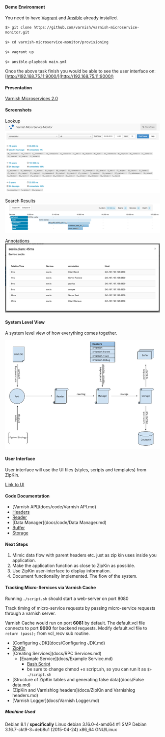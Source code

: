 #### Demo Environment ####

You need to have [Vagrant](https://www.vagrantup.com/) and [Ansible](http://www.ansible.com/) already installed.

```
$> git clone https://github.com/varnish/varnish-microservice-monitor.git

$> cd varnish-microservice-monitor/provisioning

$> vagrant up

$> ansible-playbook main.yml
```

Once the above task finish you would be able to see the user interface on: [http://192.168.75.11:9000/](http://192.168.75.11:9000/)

#### Presentation ####
[Varnish Microservices 2.0](http://www.slideshare.net/Varnish_software/microservices-20)

#### Screenshots ####

Lookup
![service lookup](images/service-lookup.png)

Search Results
![services drilldown view](images/services-drilldown-view.png)

Annotations
![service annotations](images/service-annotation-view.png)

#### System Level View ####

A system level view of how everything comes together.

![system diagram](images/system-diagram.png)

#### User Interface ####

User interface will use the UI files (styles, scripts and templates) from ZipKin.

[Link to UI](ui/)

#### Code Documentation ####

* [Varnish API](docs/code/Varnish API.md)
* [Headers](docs/code/Headers.md)
* [Reader](docs/code/Reader.md)
* [Data Manager](docs/code/Data Manager.md)
* [Buffer](docs/code/Buffer.md)
* [Storage](docs/code/Storage.md)

#### Next Steps ####

1. Mimic data flow with parent headers etc. just as zip kin uses inside you application.
2. Make the application function as close to ZipKin as possible.
3. Use ZipKin user-interface to display information.
4. Document functionality implemented. The flow of the system.

#### Tracking Micro-Services via Varnish Cache ####

Running ``./script.sh`` should start a web-server on port 8080

Track timing of micro-service requests by passing micro-service requests through a varnish server.

Varnish Cache would run on port **6081** by default. The default.vcl file connects to port **9000** for backend requests. Modify default.vcl file to ``return (pass);`` from vcl_recv sub routine.

* [Configuring JDK](docs/Configuring JDK.md)
* [ZipKin](docs/ZipKin.md)
* [Creating Services](docs/RPC Services.md)
  * [Example Service](docs/Example Service.md)
    * [Bash Script](script.sh)
     * be sure to change chmod +x script.sh, so you can run it as ``$> ./script.sh``
* [Structure of ZipKin tables and generating false data](docs/False data.md)
* [ZipKin and Varnishlog headers](docs/ZipKin and Varnishlog headers.md)
* [Varnish Logger](docs/Varnish Logger.md)


##### Machine Used #####

Debian 8.1 / **specifically** Linux debian 3.16.0-4-amd64 #1 SMP Debian 3.16.7-ckt9-3~deb8u1 (2015-04-24) x86_64 GNU/Linux
